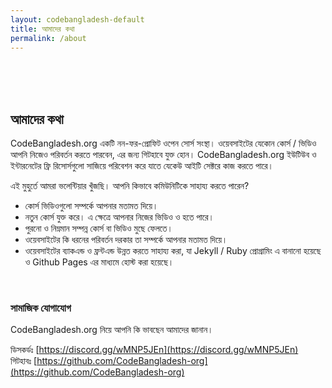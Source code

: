 ```yaml
---
layout: codebangladesh-default
title: আমাদের কথা
permalink: /about
---
```


<br/><br/><br/>

## আমাদের কথা

CodeBangladesh.org একটি নন-ফর-প্রোফিট ওপেন সোর্স সংস্থা। ওয়েবসাইটের যেকোন কোর্স / ভিডিও আপনি নিজেও পরিবর্তন করতে পারবেন, এর জন্য গিটহাবে যুক্ত হোন।
CodeBangladesh.org ইউটিউব ও ইন্টারনেটের ফ্রি রিসোর্সগুলো সাজিয়ে পরিবেশন করে যাতে যেকেউ আইটি সেক্টরে কাজ করতে পারে।

এই মুহুর্তে আমরা ভলেন্টিয়ার খুঁজছি। আপনি কিভাবে কমিউনিটিকে সাহায্য করতে পারেন?
- কোর্স ভিডিওগুলো সম্পর্কে আপনার মতামত দিয়ে।
- নতুন কোর্স যুক্ত করে। এ ক্ষেত্রে আপনার নিজের ভিডিও ও হতে পারে।
- পুরনো ও নিম্নমান সম্পন্ন কোর্স বা ভিডিও মুছে ফেলতে।
- ওয়েবসাইটের কি ধরনের পরিবর্তন দরকার তা সম্পর্কে আপনার মতামত দিয়ে।
- ওয়েবসাইটের ব্যাকএন্ড ও ফ্রন্টএন্ড উন্নত করতে সাহায্য করা, যা Jekyll / Ruby প্রোগ্রামিং এ বানানো হয়েছে ও Github Pages এর মাধ্যমে হোস্ট করা হয়েছে।

<br/>

### সামাজিক যোগাযোগ

CodeBangladesh.org নিয়ে আপনি কি ভাবছেন আমাদের জানান।

ডিসকর্ডঃ [https://discord.gg/wMNP5JEn](https://discord.gg/wMNP5JEn)<br/>
গিটহাবঃ [https://github.com/CodeBangladesh-org](https://github.com/CodeBangladesh-org)